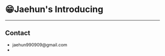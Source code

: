 <h1> 😁Jaehun's Introducing </h1>
<hr>
<h2> Contact </h2>
<ul>
  <li>jaehun990909@gmail.com</li>
  <li>
